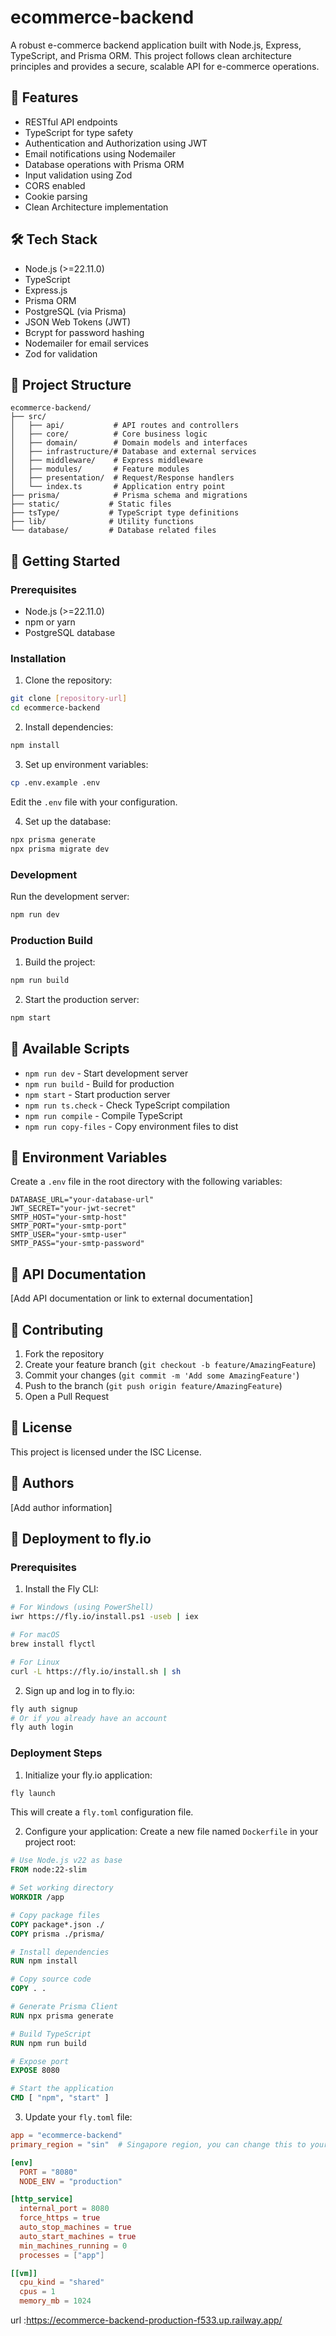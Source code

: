 # ecommerce-backend

A robust e-commerce backend application built with Node.js, Express, TypeScript, and Prisma ORM. This project follows clean architecture principles and provides a secure, scalable API for e-commerce operations.

## 🚀 Features

- RESTful API endpoints
- TypeScript for type safety
- Authentication and Authorization using JWT
- Email notifications using Nodemailer
- Database operations with Prisma ORM
- Input validation using Zod
- CORS enabled
- Cookie parsing
- Clean Architecture implementation

## 🛠️ Tech Stack

- Node.js (>=22.11.0)
- TypeScript
- Express.js
- Prisma ORM
- PostgreSQL (via Prisma)
- JSON Web Tokens (JWT)
- Bcrypt for password hashing
- Nodemailer for email services
- Zod for validation

## 📁 Project Structure

```
ecommerce-backend/
├── src/
│   ├── api/           # API routes and controllers
│   ├── core/          # Core business logic
│   ├── domain/        # Domain models and interfaces
│   ├── infrastructure/# Database and external services
│   ├── middleware/    # Express middleware
│   ├── modules/       # Feature modules
│   ├── presentation/  # Request/Response handlers
│   └── index.ts       # Application entry point
├── prisma/            # Prisma schema and migrations
├── static/           # Static files
├── tsType/           # TypeScript type definitions
├── lib/              # Utility functions
└── database/         # Database related files
```

## 🚦 Getting Started

### Prerequisites

- Node.js (>=22.11.0)
- npm or yarn
- PostgreSQL database

### Installation

1. Clone the repository:
```bash
git clone [repository-url]
cd ecommerce-backend
```

2. Install dependencies:
```bash
npm install
```

3. Set up environment variables:
```bash
cp .env.example .env
```
Edit the `.env` file with your configuration.

4. Set up the database:
```bash
npx prisma generate
npx prisma migrate dev
```

### Development

Run the development server:
```bash
npm run dev
```

### Production Build

1. Build the project:
```bash
npm run build
```

2. Start the production server:
```bash
npm start
```

## 📜 Available Scripts

- `npm run dev` - Start development server
- `npm run build` - Build for production
- `npm start` - Start production server
- `npm run ts.check` - Check TypeScript compilation
- `npm run compile` - Compile TypeScript
- `npm run copy-files` - Copy environment files to dist

## 🔐 Environment Variables

Create a `.env` file in the root directory with the following variables:

```env
DATABASE_URL="your-database-url"
JWT_SECRET="your-jwt-secret"
SMTP_HOST="your-smtp-host"
SMTP_PORT="your-smtp-port"
SMTP_USER="your-smtp-user"
SMTP_PASS="your-smtp-password"
```

## 📝 API Documentation

[Add API documentation or link to external documentation]

## 🤝 Contributing

1. Fork the repository
2. Create your feature branch (`git checkout -b feature/AmazingFeature`)
3. Commit your changes (`git commit -m 'Add some AmazingFeature'`)
4. Push to the branch (`git push origin feature/AmazingFeature`)
5. Open a Pull Request

## 📄 License

This project is licensed under the ISC License.

## 👥 Authors

[Add author information]

## 🚀 Deployment to fly.io

### Prerequisites

1. Install the Fly CLI:
```bash
# For Windows (using PowerShell)
iwr https://fly.io/install.ps1 -useb | iex

# For macOS
brew install flyctl

# For Linux
curl -L https://fly.io/install.sh | sh
```

2. Sign up and log in to fly.io:
```bash
fly auth signup
# Or if you already have an account
fly auth login
```

### Deployment Steps

1. Initialize your fly.io application:
```bash
fly launch
```
This will create a `fly.toml` configuration file.

2. Configure your application:
Create a new file named `Dockerfile` in your project root:

```dockerfile
# Use Node.js v22 as base
FROM node:22-slim

# Set working directory
WORKDIR /app

# Copy package files
COPY package*.json ./
COPY prisma ./prisma/

# Install dependencies
RUN npm install

# Copy source code
COPY . .

# Generate Prisma Client
RUN npx prisma generate

# Build TypeScript
RUN npm run build

# Expose port
EXPOSE 8080

# Start the application
CMD [ "npm", "start" ]
```

3. Update your `fly.toml` file:
```toml
app = "ecommerce-backend"
primary_region = "sin"  # Singapore region, you can change this to your preferred region

[env]
  PORT = "8080"
  NODE_ENV = "production"

[http_service]
  internal_port = 8080
  force_https = true
  auto_stop_machines = true
  auto_start_machines = true
  min_machines_running = 0
  processes = ["app"]

[[vm]]
  cpu_kind = "shared"
  cpus = 1
  memory_mb = 1024
```

url :https://ecommerce-backend-production-f533.up.railway.app/